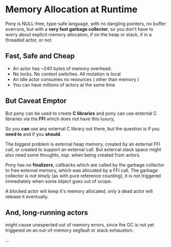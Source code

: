 # Memory Allocation at Runtime

Pony is NULL-free, type-safe language, with no dangling pointers, no buffer overruns, but with a **very fast garbage collector**, so you don't have to worry about explicit memory allocation, if on the heap or stack, if in a threaded actor, or not.

## Fast, Safe and Cheap

* An actor has ~240 bytes of memory overhead.
* No locks. No context switches. All mutation is local
* An idle actor consumes no resources ( other than memory )
* You can have millions of actors at the same time

## But Caveat Emptor

But pony can be used to create **C libraries** and pony can use external C libraries via the **FFI** which does not have this luxury,

So you **can** use any external C library out there, but the question is if you **need to** and if you **should**.

The biggest problem is external heap memory, created by an external FFI call, or created to support an external call. But external stack space might also need some thoughts, esp. when being created from actors.

Pony has no **finalizers**, callbacks which are called by the garbage collector to free external memory, which was allocated by a FFI call. The garbage collector is _not timely_ (as with pure reference counting), it is not triggered immediately when some object goes out of scope.

A blocked actor will keep it's memory allocated, only a dead actor will release it eventually.

## And, long-running actors

might cause unexpected out of memory errors, since the GC is not yet triggered on an out-of-memory segfault or stack exhaustion.

...
